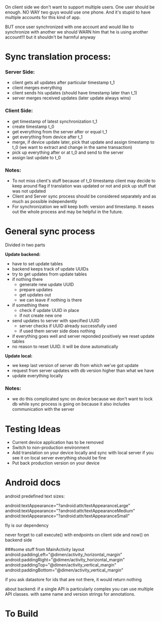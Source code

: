 On client side we don't want to support multiple users. One user should be enough.
NO WAY two guys would use one phone. And it's stupid to have multiple accounts for this kind of app.

BUT once user synchronized with one account and would like to synchronize with another we should
WARN him that he is using another account!!! but it shouldn't be harmful anyway


# Sync translation process:

### Server Side:
- client gets all updates after particular timestamp t_1
- client merges everything
- client sends his updates (should have timestamp later than t_1)
- server merges received updates
(later update always wins)

### Client Side:
- get timestamp of latest synchronization t_1
- create timestamp t_0
- get everything from the server after or equal t_1
- get everything from device after t_1
- merge, if device update later, pick that update and assign timestamp to t_0
(we want to extract and change in the same transaction)
- pick up everything after or at t_0 and send to the server
- assign last update to t_0

### Notes:
* To not miss client's stuff because of t_0 timestamp
client may decide to keep around flag if translation was updated or not
and pick up stuff that was not updated
* Client and Server sync process should be considered separately
and as much as possible independently
* For synchronization we will keep both: version and timestamp.
It eases out the whole process and may be helpful in the future.


# General sync process

Divided in two parts

**Update backend:**
* have to set update tables
* backend keeps track of update UUIDs
* try to get updates from update tables
* if nothing there
    * generate new update UUID
    * prepare updates
    * get updates out
    * we can leave if nothing is there
* if something there
    * check if update UUID in place
    * if not create new one
* send updates to server with specified UUID
    * server checks if UUID already successfully used
    * if used them server side does nothing
* if everything goes well and server reponded positively
    we reset update tables
* no reason to reset UUID. it will be done automatically

**Update local:**
* we keep last version of server db from which we've got update
* request from server updates with db version higher than what we have
* update everything locally

### Notes:
* we do this complicated sync on device because we don't want to lock db while sync process is going on because it also includes communication with the server

# Testing Ideas
* Current device application has to be removed
* Switch to non-production environment
* Add translation on your device locally and sync with local server
    if you see it on local server everything should be fine
* Put back production version on your device



# Android docs

android predefined text sizes:


android:textAppearance="?android:attr/textAppearanceLarge"
android:textAppearance="?android:attr/textAppearanceMedium"
android:textAppearance="?android:attr/textAppearanceSmall"

fly is our dependency

never forget to call execute() with endpoints on client side
and now() on backend side

###some stuff from MainActivity layout
android:paddingLeft="@dimen/activity_horizontal_margin"
android:paddingRight="@dimen/activity_horizontal_margin"
android:paddingTop="@dimen/activity_vertical_margin"
android:paddingBottom="@dimen/activity_vertical_margin"

if you ask datastore for ids that are not there, it would return nothing

about backend:
if a single API is particularly complex you can use multiple API classes.
with same name and version strings for annotations.


# To Build
